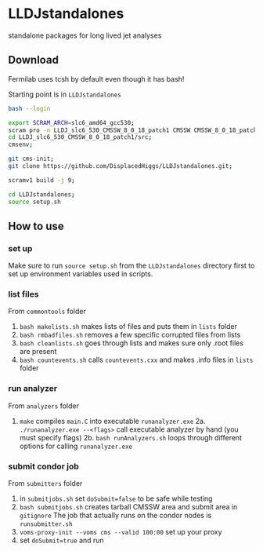 # LLDJstandalones
standalone packages for long lived jet analyses

## Download
Fermilab uses tcsh by default even though it has bash! 

Starting point is in `LLDJstandalones` 
```bash
bash --login

export SCRAM_ARCH=slc6_amd64_gcc530;
scram pro -n LLDJ_slc6_530_CMSSW_8_0_18_patch1 CMSSW CMSSW_8_0_18_patch1;
cd LLDJ_slc6_530_CMSSW_8_0_18_patch1/src;
cmsenv;

git cms-init;
git clone https://github.com/DisplacedHiggs/LLDJstandalones.git;

scramv1 build -j 9;

cd LLDJstandalones;
source setup.sh
```

## How to use
### set up
Make sure to run `source setup.sh` from the `LLDJstandalones` directory first to set up environment variables used in scripts.

### list files
From `commontools` folder
1. `bash makelists.sh` makes lists of files and puts them in `lists` folder
2. `bash rmbadfiles.sh` removes a few specific corrupted files from lists
3. `bash cleanlists.sh` goes through lists and makes sure only .root files are present
4. `bash countevents.sh` calls `countevents.cxx` and makes .info files in `lists` folder

### run analyzer
From `analyzers` folder
1. `make` compiles `main.C` into executable `runanalyzer.exe` 
2a. `./runanalyzer.exe --<flags>` call executable analyzer by hand (you must specify flags)
2b. `bash runAnalyzers.sh` loops through different options for calling `runanalyzer.exe`

### submit condor job
From `submitters` folder
1. in `submitjobs.sh` set `doSubmit=false` to be safe while testing
2. `bash submitjobs.sh` creates tarball CMSSW area and submit area in `gitignore`
The job that actually runs on the condor nodes is `runsubmitter.sh`
3. `voms-proxy-init --voms cms --valid 100:00` set up your proxy
4. set `doSubmit=true` and run 

